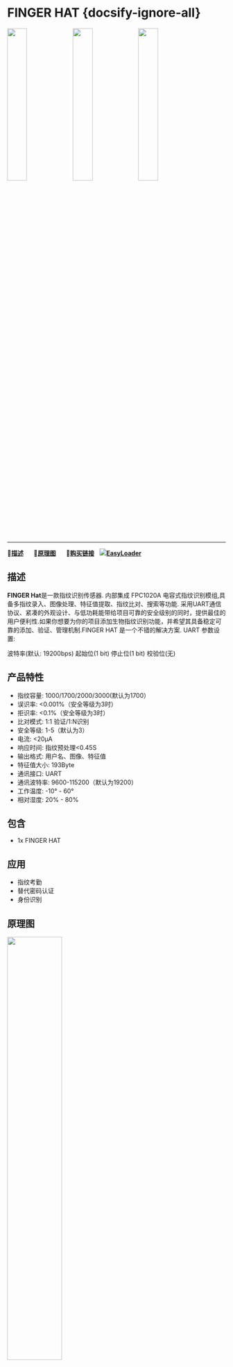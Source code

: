 # FINGER HAT {docsify-ignore-all}

<img src="assets\img\product_pics\hat\Finger_hat\finger_hat_01.jpg" width="30%" height="30%"><img src="assets\img\product_pics\hat\finger_hat\finger_hat_02.jpg" width="30%" height="30%"><img src="assets\img\product_pics\hat\finger_hat\finger_hat_03.jpg" width="30%" height="30%">

***

:memo:**[描述](#描述)**&nbsp;&nbsp;&nbsp;&nbsp;&nbsp;&nbsp;:electric_plug:**[原理图](#原理图)**&nbsp;&nbsp;&nbsp;&nbsp;&nbsp;&nbsp;🛒**[购买链接](https://m5stack.com/collections/m5-unit/products/m5stickc-finger-hat)**&nbsp;&nbsp;&nbsp;<img src="https://m5stack.oss-cn-shenzhen.aliyuncs.com/image/EasyLoader_logo-min.jpg">**[EasyLoader](#EasyLoader)**



## 描述

**FINGER Hat**是一款指纹识别传感器. 内部集成 FPC1020A 电容式指纹识别模组,具备多指纹录入、图像处理、特征值提取、指纹比对、搜索等功能.
采用UART通信协议、紧凑的外观设计、与低功耗能带给项目可靠的安全级别的同时，提供最佳的用户便利性.如果你想要为你的项目添加生物指纹识别功能，并希望其具备稳定可靠的添加、验证、管理机制.FINGER HAT 是一个不错的解决方案.
UART 参数设置:

波特率(默认: 19200bps)
起始位(1 bit)
停止位(1 bit)
校验位(无)


## 产品特性

- 指纹容量:  1000/1700/2000/3000(默认为1700）
- 误识率:    <0.001%（安全等级为3时）
- 拒识率:    <0.1%（安全等级为3时）
- 比对模式:  1:1 验证/1:N识别
- 安全等级:  1-5（默认为3）
- 电流:      <20μA
- 响应时间:  指纹预处理<0.45S
- 输出格式:  用户名、图像、特征值
- 特征值大小: 193Byte
- 通讯接口:   UART
- 通讯波特率: 9600-115200（默认为19200）
- 工作温度:   -10° - 60°
- 相对湿度:   20% - 80%

## 包含

- 1x FINGER HAT

## 应用

- 指纹考勤
- 替代密码认证
- 身份识别




## 原理图

<img src="assets/img/product_pics/hat/finger_hat/finger_hat_04.jpg" width="50%" height="50%">




## EasyLoader

<img src="https://m5stack.oss-cn-shenzhen.aliyuncs.com/image/EasyLoader_M5StickC_logo.png" width="100px" style="margin-top:20px">

<a href="https://m5stack.oss-cn-shenzhen.aliyuncs.com/EasyLoader/HAT/FINGER/EasyLoader_StickC_HAT_FINGER.exe"><button type="button" class="btn btn-primary">点击下载EasyLoader</button></a>

>1.EasyLoader是一个简洁快速的程序烧录器，每一个产品页面里的EasyLoader都提供了一个与产品相关的案例程序，通过简单步骤将其烧录至主控，能够进行一系列的功能验证.**(目前EasyLoader仅适用于Windows操作系统)**

>2.下载软件后，双击运行应用程序，将M5设备通过数据线连接至电脑,选择端口参数，点击 **"Burn"** 即可开始烧录.(**为M5StickC烧录时，请将波特率设置在750000或115200**)

## 例程

- **[Arduino](https://github.com/m5stack/M5-ProductExampleCodes/tree/master/Hat/finger-hat/Arduino/FINGER)**


## 相关链接

-  **Datasheet** - [FPC1020 DataSheet](http://www.shenzhen2u.com/doc/Module/Fingerprint/710-FPC1020_PB3_Product-Specification.pdf)


## 相关视频
**Demo** 

<video width="500" height="500" controls>
    <source src="https://m5stack.oss-cn-shenzhen.aliyuncs.com/video/Product_example_video/HAT/FINGER-HAT.mp4" type="video/mp4" >
</video>
